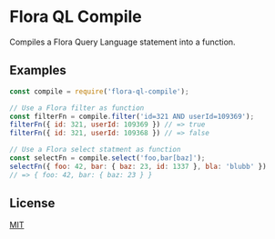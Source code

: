 Flora QL Compile
================

Compiles a Flora Query Language statement into a function.

Examples
--------

```js
const compile = require('flora-ql-compile');

// Use a Flora filter as function
const filterFn = compile.filter('id=321 AND userId=109369');
filterFn({ id: 321, userId: 109369 }) // => true
filterFn({ id: 321, userId: 109368 }) // => false

// Use a Flora select statment as function
const selectFn = compile.select('foo,bar[baz]');
selectFn({ foo: 42, bar: { baz: 23, id: 1337 }, bla: 'blubb' })
// => { foo: 42, bar: { baz: 23 } }
```

License
-------

[MIT](LICENSE)
